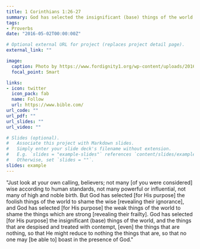 ```yaml
---
title: 1 Corinthians 1:26-27
summary: God has selected the insignificant (base) things of the world...
tags:
- Proverbs
date: "2016-05-02T00:00:00Z"

# Optional external URL for project (replaces project detail page).
external_link: ""

image:
  caption: Photo by https://www.fordignity1.org/wp-content/uploads/2016/03/jesuswrite.jpg
  focal_point: Smart

links:
- icon: twitter
  icon_pack: fab
  name: Follow
  url: https://www.bible.com/
url_code: ""
url_pdf: ""
url_slides: ""
url_video: ""

# Slides (optional).
#   Associate this project with Markdown slides.
#   Simply enter your slide deck's filename without extension.
#   E.g. `slides = "example-slides"` references `content/slides/example-slides.md`.
#   Otherwise, set `slides = ""`.
slides: example
---
```


"Just look at your own calling, believers; not many [of you were considered] wise according to human standards, not many powerful or influential, not many of high and noble birth. But God has selected [for His purpose] the foolish things of the world to shame the wise [revealing their ignorance], and God has selected [for His purpose] the weak things of the world to shame the things which are strong [revealing their frailty]. God has selected [for His purpose] the insignificant (base) things of the world, and the things that are despised and treated with contempt, [even] the things that are nothing, so that He might reduce to nothing the things that are, so that no one may [be able to] boast in the presence of God." 